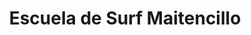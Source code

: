 ---
title: "Escuela de Surf Maitencillo"
url: /maitencillo/escuela-de-surf-maitencillo/
shop: deportes
---